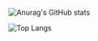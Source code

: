 ![Anurag's GitHub stats](https://github-readme-stats.vercel.app/api?username=wjddls3154&show_icons=true&theme=moltack)

![Top Langs](https://github-readme-stats.vercel.app/api/top-langs/?username=6810779s&layout=compact&theme=tokyonight)
